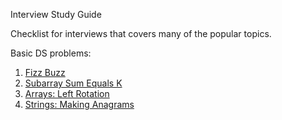 Interview Study Guide

Checklist for interviews that covers many of the popular topics.

Basic DS problems:

1. [Fizz Buzz](https://www.hackerrank.com/challenges/fizzbuzz/problem)
2. [Subarray Sum Equals K](https://leetcode.com/problems/subarray-sum-equals-k/)
3. [Arrays: Left Rotation](https://www.hackerrank.com/challenges/ctci-array-left-rotation/problem)
4. [Strings: Making Anagrams](https://www.hackerrank.com/challenges/ctci-making-anagrams/problem)
